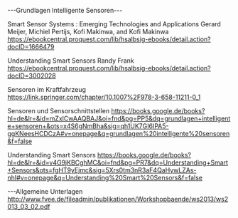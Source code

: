 ---Grundlagen Intelligente Sensoren---

Smart Sensor Systems : Emerging Technologies and Applications
Gerard Meijer, Michiel Pertijs, Kofi Makinwa, and Kofi Makinwa
https://ebookcentral.proquest.com/lib/hsalbsig-ebooks/detail.action?docID=1666479

Understanding Smart Sensors
Randy Frank
https://ebookcentral.proquest.com/lib/hsalbsig-ebooks/detail.action?docID=3002028

Sensoren im Kraftfahrzeug
https://link.springer.com/chapter/10.1007%2F978-3-658-11211-0_1

Sensoren und Sensorschnittstellen
https://books.google.de/books?hl=de&lr=&id=mZxlCwAAQBAJ&oi=fnd&pg=PP5&dq=grundlagen+intelligente+sensoren+&ots=x4S6gNmBha&sig=qh1UK7GI6IPA5-ggKNeesHCDCzA#v=onepage&q=grundlagen%20intelligente%20sensoren&f=false

Understanding Smart Sensors
https://books.google.de/books?hl=de&lr=&id=v4G9jKBCghMC&oi=fnd&pg=PR7&dq=Understanding+Smart+Sensors&ots=fgHT9yEjmc&sig=5Xrs0tm3nR3aF4QaHywLZAs-nhI#v=onepage&q=Understanding%20Smart%20Sensors&f=false

---Allgemeine Unterlagen
http://www.fvee.de/fileadmin/publikationen/Workshopbaende/ws2013/ws2013_03_02.pdf
